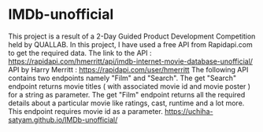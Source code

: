 # IMDb-unofficial
This project is a result of a 2-Day Guided Product  Development Competition held by QUALLAB. In this project, I have used a free API from Rapidapi.com to get the required data.
The link to the API : https://rapidapi.com/hmerritt/api/imdb-internet-movie-database-unofficial/
API by Harry Merritt : https://rapidapi.com/user/hmerritt
The following API contains two endpoints namely "Film" and "Search".
The get "Search" endpoint returns movie titles ( with associated movie id and movie poster ) for a string as parameter.
The get "Film" endpoint returns all the required details about a particular movie like ratings, cast, runtime and a lot more. This endpoint requires movie id as a parameter.
https://uchiha-satyam.github.io/IMDb-unofficial/

